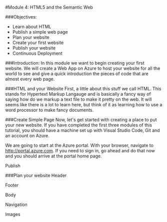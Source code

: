 ﻿#Module 4: HTML5 and the Semantic Web

###Objectives:
- Learn about HTML
- Publish a simple web page
- Plan your website
- Create your first website
- Publish your website
- Continuous Deployment

###Introduction:
In this module we want to begin creating your first website. We will create a Web App on Azure to host your website for all the world to see and give a quick introduction the pieces of code that are almost every web page.
	
###HTML and your Website
First, a little about this stuff we call HTML. This stands for Hypertext Markup Langauge and is basically a fancy way of saying how do we markup a text file to make it pretty on the web. It will seems like there is a lot to learn here, but think of it as learning how to use a word processor to make fancy documents.

###Create Simple Page
Now, let's get started with creating a place to put your new website. If you have completed the first three modules of this tutorial, you should have a machine set up with Visual Studio Code, Git and an account on Azure.

We are going to start at the Azure portal. With your browser, navigate to http://portal.azure.com. If you need to sign in, go ahead and do that now and you should arrive at the portal home page.



Publish
	

###Plan your website
Header

Footer

Body

Navigation

Images